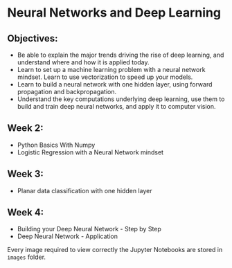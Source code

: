 # Neural Networks and Deep Learning

## Objectives:
- Be able to explain the major trends driving the rise of deep learning, and understand where and how it is applied today.
- Learn to set up a machine learning problem with a neural network mindset. Learn to use vectorization to speed up your models.
- Learn to build a neural network with one hidden layer, using forward propagation and backpropagation.
- Understand the key computations underlying deep learning, use them to build and train deep neural networks, and apply it to computer vision.

## Week 2:
- Python Basics With Numpy
- Logistic Regression with a Neural Network mindset

## Week 3:
- Planar data classification with one hidden layer

## Week 4:
- Building your Deep Neural Network - Step by Step
- Deep Neural Network - Application

Every image required to view correctly the Jupyter Notebooks are stored in `images` folder.


